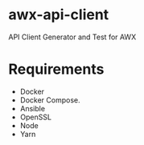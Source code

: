 # awx-api-client

API Client Generator and Test for AWX

# Requirements 

* Docker
* Docker Compose.
* Ansible 
* OpenSSL
* Node
* Yarn
